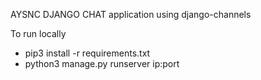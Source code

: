 AYSNC DJANGO CHAT application using django-channels 


To run locally 
- pip3 install -r requirements.txt
- python3 manage.py runserver ip:port
